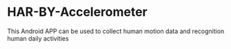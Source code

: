 # HAR-BY-Accelerometer
This Android APP can be used to collect human motion data and recognition human daily activities
